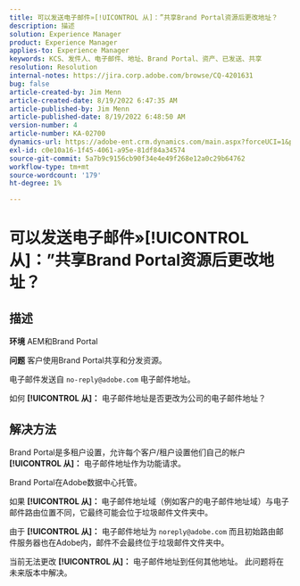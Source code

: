 ```yaml
---
title: 可以发送电子邮件»[!UICONTROL 从]：”共享Brand Portal资源后更改地址？
description: 描述
solution: Experience Manager
product: Experience Manager
applies-to: Experience Manager
keywords: KCS、发件人、电子邮件、地址、Brand Portal、资产、已发送、共享
resolution: Resolution
internal-notes: https://jira.corp.adobe.com/browse/CQ-4201631
bug: false
article-created-by: Jim Menn
article-created-date: 8/19/2022 6:47:35 AM
article-published-by: Jim Menn
article-published-date: 8/19/2022 6:48:50 AM
version-number: 4
article-number: KA-02700
dynamics-url: https://adobe-ent.crm.dynamics.com/main.aspx?forceUCI=1&pagetype=entityrecord&etn=knowledgearticle&id=53c07fcc-8a1f-ed11-b83e-0022480866ad
exl-id: c0e10a16-1f45-4061-a95e-81df84a34574
source-git-commit: 5a7b9c9156cb90f34e4e49f268e12a0c29b64762
workflow-type: tm+mt
source-wordcount: '179'
ht-degree: 1%

---
```


# 可以发送电子邮件»[!UICONTROL 从]：”共享Brand Portal资源后更改地址？

## 描述


<b>环境</b>
AEM和Brand Portal

<b>问题</b>
客户使用Brand Portal共享和分发资源。

电子邮件发送自 `no-reply@adobe.com` 电子邮件地址。

如何 <b>[!UICONTROL 从]：</b> 电子邮件地址是否更改为公司的电子邮件地址？


## 解决方法


Brand Portal是多租户设置，允许每个客户/租户设置他们自己的帐户 <b>[!UICONTROL 从]：</b> 电子邮件地址作为功能请求。

Brand Portal在Adobe数据中心托管。

如果 <b>[!UICONTROL 从]： </b>电子邮件地址域（例如客户的电子邮件地址域）与电子邮件路由位置不同，它最终可能会位于垃圾邮件文件夹中。

由于 <b>[!UICONTROL 从]：</b> 电子邮件地址为 `noreply@adobe.com` 而且初始路由邮件服务器也在Adobe内，邮件不会最终位于垃圾邮件文件夹中。

当前无法更改 <b>[!UICONTROL 从]：</b> 电子邮件地址到任何其他地址。 此问题将在未来版本中解决。
